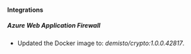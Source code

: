 #### Integrations
##### Azure Web Application Firewall
- Updated the Docker image to: *demisto/crypto:1.0.0.42817*.
